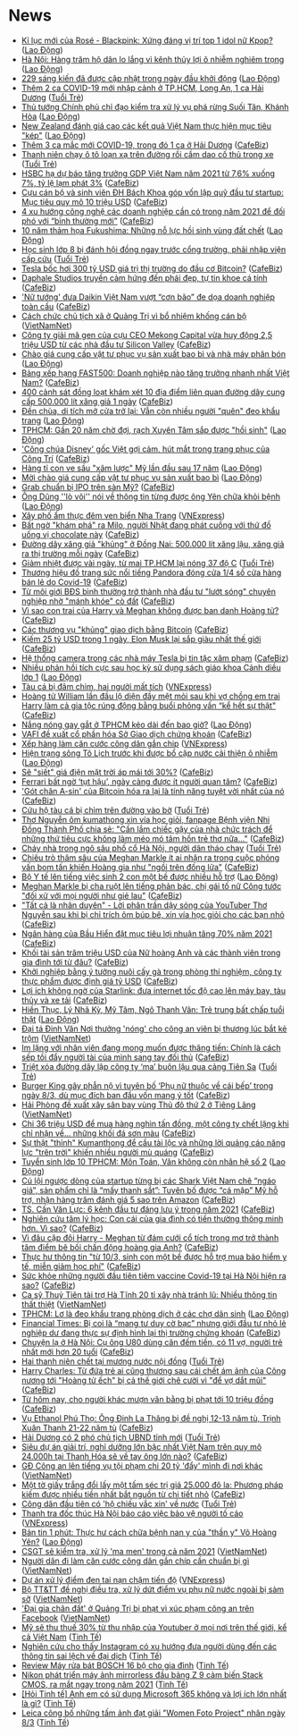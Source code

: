 # News

- [Kỉ lục mới của Rosé - Blackpink: Xứng đáng vị trí top 1 idol nữ Kpop?](https://laodong.vn/giai-tri/ki-luc-moi-cua-rose-blackpink-xung-dang-vi-tri-top-1-idol-nu-kpop-887790.ldo) ([Lao Động](https://laodong.vn))
- [Hà Nội: Hàng trăm hộ dân lo lắng vì kênh thủy lợi ô nhiễm nghiêm trọng](https://laodong.vn/ban-doc/ha-noi-hang-tram-ho-dan-lo-lang-vi-kenh-thuy-loi-o-nhiem-nghiem-trong-887709.ldo) ([Lao Động](https://laodong.vn))
- [229 sáng kiến đã được cập nhật trong ngày đầu khởi động](https://laodong.vn/cong-doan/229-sang-kien-da-duoc-cap-nhat-trong-ngay-dau-khoi-dong-887791.ldo) ([Lao Động](https://laodong.vn))
- [Thêm 2 ca COVID-19 mới nhập cảnh ở TP.HCM, Long An, 1 ca Hải Dương](https://tuoitre.vn/them-2-ca-covid-19-moi-nhap-canh-o-tp-hcm-long-an-1-ca-hai-duong-20210310180948761.htm) ([Tuổi Trẻ](https://tuoitre.vn))
- [Thủ tướng Chính phủ chỉ đạo kiểm tra xử lý vụ phá rừng Suối Tân, Khánh Hòa](https://laodong.vn/xa-hoi/thu-tuong-chinh-phu-chi-dao-kiem-tra-xu-ly-vu-pha-rung-suoi-tan-khanh-hoa-887777.ldo) ([Lao Động](https://laodong.vn))
- [New Zealand đánh giá cao các kết quả Việt Nam thực hiện mục tiêu &quot;kép&quot;](https://laodong.vn/thoi-su/new-zealand-danh-gia-cao-cac-ket-qua-viet-nam-thuc-hien-muc-tieu-kep-887753.ldo) ([Lao Động](https://laodong.vn))
- [Thêm 3 ca mắc mới COVID-19, trong đó 1 ca ở Hải Dương](https://cafebiz.vn/them-3-ca-mac-moi-covid-19-trong-do-1-ca-o-hai-duong-20210310182624.chn) ([CafeBiz](https://cafebiz.vn))
- [Thanh niên chạy ô tô loạn xạ trên đường rồi cầm dao cố thủ trong xe](https://tuoitre.vn/thanh-nien-chay-o-to-loan-xa-tren-duong-roi-cam-dao-co-thu-trong-xe-20210310165836179.htm) ([Tuổi Trẻ](https://tuoitre.vn))
- [HSBC hạ dự báo tăng trưởng GDP Việt Nam năm 2021 từ 7,6% xuống 7%, tỷ lệ lạm phát 3%](https://cafebiz.vn/hsbc-ha-du-bao-tang-truong-gdp-viet-nam-nam-2021-tu-76-xuong-7-ty-le-lam-phat-3-20210310173334895.chn) ([CafeBiz](https://cafebiz.vn))
- [Cựu cán bộ và sinh viên ĐH Bách Khoa góp vốn lập quỹ đầu tư startup: Mục tiêu quy mô 10 triệu USD](https://cafebiz.vn/cuu-can-bo-va-sinh-vien-dh-bach-khoa-gop-von-lap-quy-dau-tu-startup-muc-tieu-quy-mo-10-trieu-usd-20210310172123692.chn) ([CafeBiz](https://cafebiz.vn))
- [4 xu hướng công nghệ các doanh nghiệp cần có trong năm 2021 để đối phó với “bình thường mới”](https://cafebiz.vn/4-xu-huong-cong-nghe-cac-doanh-nghiep-can-co-trong-nam-2021-de-doi-pho-voi-binh-thuong-moi-20210310153034395.chn) ([CafeBiz](https://cafebiz.vn))
- [10 năm thảm họa Fukushima: Những nỗ lực hồi sinh vùng đất chết](https://laodong.vn/the-gioi/10-nam-tham-hoa-fukushima-nhung-no-luc-hoi-sinh-vung-dat-chet-887650.ldo) ([Lao Động](https://laodong.vn))
- [Học sinh lớp 8 bị đánh hội đồng ngay trước cổng trường, phải nhập viện cấp cứu](https://tuoitre.vn/hoc-sinh-lop-8-bi-danh-hoi-dong-ngay-truoc-cong-truong-phai-nhap-vien-cap-cuu-20210310165703.htm) ([Tuổi Trẻ](https://tuoitre.vn))
- [Tesla bốc hơi 300 tỷ USD giá trị thị trường do đầu cơ Bitcoin?](https://cafebiz.vn/tesla-boc-hoi-300-ty-usd-gia-tri-thi-truong-do-dau-co-bitcoin-2021031016124422.chn) ([CafeBiz](https://cafebiz.vn))
- [Daphale Studios truyền cảm hứng đến phái đẹp, tự tin khoe cá tính](https://cafebiz.vn/daphale-studios-truyen-cam-hung-den-phai-dep-tu-tin-khoe-ca-tinh-20210310155526117.chn) ([CafeBiz](https://cafebiz.vn))
- ['Nữ tướng' đưa Daikin Việt Nam vượt “cơn bão” đe dọa doanh nghiệp toàn cầu](https://cafebiz.vn/nu-tuong-dua-daikin-viet-nam-vuot-con-bao-de-doa-doanh-nghiep-toan-cau-2021031015190748.chn) ([CafeBiz](https://cafebiz.vn))
- [Cách chức chủ tịch xã ở Quảng Trị vì bổ nhiệm khống cán bộ](http://vietnamnet.vn/vn/thoi-su/chong-tham-nhung/cach-chuc-chu-tich-xa-o-quang-tri-vi-bo-nhiem-khong-can-bo-718667.html) ([VietNamNet](https://vietnamnet.vn))
- [Công ty giải mã gen của cựu CEO Mekong Capital vừa huy động 2,5 triệu USD từ các nhà đầu tư Silicon Valley](https://cafebiz.vn/cong-ty-giai-ma-gen-cua-cuu-ceo-mekong-capital-vua-huy-dong-25-trieu-usd-tu-cac-nha-dau-tu-silicon-valley-20210310171815035.chn) ([CafeBiz](https://cafebiz.vn))
- [Chào giá cung cấp vật tư phục vụ sản xuất bao bì và nhà máy phân bón](https://laodong.vn/thong-tin-doanh-nghiep/chao-gia-cung-cap-vat-tu-phuc-vu-san-xuat-bao-bi-va-nha-may-phan-bon-887728.ldo) ([Lao Động](https://laodong.vn))
- [Bảng xếp hạng FAST500: Doanh nghiệp nào tăng trưởng nhanh nhất Việt Nam?](https://cafebiz.vn/bang-xep-hang-fast500-doanh-nghiep-nao-tang-truong-nhanh-nhat-viet-nam-20210310141638997.chn) ([CafeBiz](https://cafebiz.vn))
- [400 cảnh sát đồng loạt khám xét 10 địa điểm liên quan đường dây cung cấp 500.000 lít xăng giả 1 ngày](https://cafebiz.vn/400-canh-sat-dong-loat-kham-xet-10-dia-diem-lien-quan-duong-day-cung-cap-500000-lit-xang-gia-1-ngay-20210310170241034.chn) ([CafeBiz](https://cafebiz.vn))
- [Đền chùa, di tích mở cửa trở lại: Vẫn còn nhiều người &quot;quên&quot; đeo khẩu trang](https://laodong.vn/photo/den-chua-di-tich-mo-cua-tro-lai-van-con-nhieu-nguoi-quen-deo-khau-trang-887676.ldo) ([Lao Động](https://laodong.vn))
- [TPHCM: Gần 20 năm chờ đợi, rạch Xuyên Tâm sắp được &quot;hồi sinh&quot;](https://laodong.vn/ban-doc/tphcm-gan-20-nam-cho-doi-rach-xuyen-tam-sap-duoc-hoi-sinh-887717.ldo) ([Lao Động](https://laodong.vn))
- ['Công chúa Disney' gốc Việt gợi cảm, hút mắt trong trang phục của Công Trí](https://cafebiz.vn/cong-chua-disney-goc-viet-goi-cam-hut-mat-trong-trang-phuc-cua-cong-tri-20210310164853374.chn) ([CafeBiz](https://cafebiz.vn))
- [Hàng tỉ con ve sầu &quot;xâm lược&quot; Mỹ lần đầu sau 17 năm](https://laodong.vn/the-gioi/hang-ti-con-ve-sau-xam-luoc-my-lan-dau-sau-17-nam-887711.ldo) ([Lao Động](https://laodong.vn))
- [Mời chào giá cung cấp vật tư phục vụ sản xuất bao bì](https://laodong.vn/thong-tin-doanh-nghiep/moi-chao-gia-cung-cap-vat-tu-phuc-vu-san-xuat-bao-bi-887727.ldo) ([Lao Động](https://laodong.vn))
- [Grab chuẩn bị IPO trên sàn Mỹ?](https://cafebiz.vn/grab-chuan-bi-ipo-tren-san-my-2021031016395754.chn) ([CafeBiz](https://cafebiz.vn))
- [Ông Dũng ''lò vôi'' nói về thông tin từng được ông Yên chữa khỏi bệnh](https://laodong.vn/xa-hoi/ong-dung-lo-voi-noi-ve-thong-tin-tung-duoc-ong-yen-chua-khoi-benh-887590.ldo) ([Lao Động](https://laodong.vn))
- [Xây phố ẩm thực đêm ven biển Nha Trang](https://vnexpress.net/xay-pho-am-thuc-dem-ven-bien-nha-trang-4246335.html) ([VNExpress](https://vnexpress.net))
- [Bất ngờ "khám phá" ra Milo, người Nhật đang phát cuồng với thứ đồ uống vị chocolate này](https://cafebiz.vn/bat-ngo-kham-pha-ra-milo-nguoi-nhat-dang-phat-cuong-voi-thu-do-uong-vi-chocolate-nay-20210310161823181.chn) ([CafeBiz](https://cafebiz.vn))
- [Đường dây xăng giả "khủng" ở Đồng Nai: 500.000 lít xăng lậu, xăng giả ra thị trường mỗi ngày](https://cafebiz.vn/duong-day-xang-gia-khung-o-dong-nai-500000-lit-xang-lau-xang-gia-ra-thi-truong-moi-ngay-2021031016170205.chn) ([CafeBiz](https://cafebiz.vn))
- [Giảm nhiệt được vài ngày, từ mai TP.HCM lại nóng 37 độ C](https://tuoitre.vn/giam-nhiet-duoc-vai-ngay-tu-mai-tphcm-lai-nong-37-do-c-20210310155732356.htm) ([Tuổi Trẻ](https://tuoitre.vn))
- [Thương hiệu đồ trang sức nổi tiếng Pandora đóng cửa 1/4 số cửa hàng bán lẻ do Covid-19](https://cafebiz.vn/thuong-hieu-do-trang-suc-noi-tieng-pandora-dong-cua-1-4-so-cua-hang-ban-le-do-covid-19-20210310160915038.chn) ([CafeBiz](https://cafebiz.vn))
- [Từ môi giới BĐS bình thường trở thành nhà đầu tư "lướt sóng" chuyên nghiệp nhờ "mánh khóe" cò đất](https://cafebiz.vn/tu-moi-gioi-bds-binh-thuong-tro-thanh-nha-dau-tu-luot-song-chuyen-nghiep-nho-manh-khoe-co-dat-20210310161032521.chn) ([CafeBiz](https://cafebiz.vn))
- [Vì sao con trai của Harry và Meghan không được ban danh Hoàng tử?](https://cafebiz.vn/vi-sao-con-trai-cua-harry-va-meghan-khong-duoc-ban-danh-hoang-tu-20210310145756023.chn) ([CafeBiz](https://cafebiz.vn))
- [Các thương vụ "khủng" giao dịch bằng Bitcoin](https://cafebiz.vn/cac-thuong-vu-khung-giao-dich-bang-bitcoin-20210310160334411.chn) ([CafeBiz](https://cafebiz.vn))
- [Kiếm 25 tỷ USD trong 1 ngày, Elon Musk lại sắp giàu nhất thế giới](https://cafebiz.vn/kiem-25-ty-usd-trong-1-ngay-elon-musk-lai-sap-giau-nhat-the-gioi-20210310160621001.chn) ([CafeBiz](https://cafebiz.vn))
- [Hệ thống camera trong các nhà máy Tesla bị tin tặc xâm phạm](https://cafebiz.vn/he-thong-camera-trong-cac-nha-may-tesla-bi-tin-tac-xam-pham-20210310134753292.chn) ([CafeBiz](https://cafebiz.vn))
- [Nhiều phản hồi tích cực sau học kỳ sử dụng sách giáo khoa Cánh diều lớp 1](https://laodong.vn/video/nhieu-phan-hoi-tich-cuc-sau-hoc-ky-su-dung-sach-giao-khoa-canh-dieu-lop-1-887351.ldo) ([Lao Động](https://laodong.vn))
- [Tàu cá bị đâm chìm, hai người mất tích](https://vnexpress.net/tau-ca-bi-dam-chim-hai-nguoi-mat-tich-4246465.html) ([VNExpress](https://vnexpress.net))
- [Hoàng tử William lần đầu lộ diện đầy mệt mỏi sau khi vợ chồng em trai Harry làm cả gia tộc rúng động bằng buổi phỏng vấn “kể hết sự thật"](https://cafebiz.vn/hoang-tu-william-lan-dau-lo-dien-day-met-moi-sau-khi-vo-chong-em-trai-harry-lam-ca-gia-toc-rung-dong-bang-buoi-phong-van-ke-het-su-that-20210310155822656.chn) ([CafeBiz](https://cafebiz.vn))
- [Nắng nóng gay gắt ở TPHCM kéo dài đến bao giờ?](https://laodong.vn/moi-truong/nang-nong-gay-gat-o-tphcm-keo-dai-den-bao-gio-887670.ldo) ([Lao Động](https://laodong.vn))
- [VAFI đề xuất cổ phần hóa Sở Giao dịch chứng khoán](https://cafebiz.vn/vafi-de-xuat-co-phan-hoa-so-giao-dich-chung-khoan-2021031015534163.chn) ([CafeBiz](https://cafebiz.vn))
- [Xếp hàng làm căn cước công dân gắn chip](https://vnexpress.net/xep-hang-lam-can-cuoc-cong-dan-gan-chip-4246328.html) ([VNExpress](https://vnexpress.net))
- [Hiện trạng sông Tô Lịch trước khi được bổ cập nước cải thiện ô nhiễm](https://laodong.vn/photo/hien-trang-song-to-lich-truoc-khi-duoc-bo-cap-nuoc-cai-thien-o-nhiem-887657.ldo) ([Lao Động](https://laodong.vn))
- [Sẽ "siết" giá điện mặt trời áp mái tới 30%?](https://cafebiz.vn/se-siet-gia-dien-mat-troi-ap-mai-toi-30-20210310154035959.chn) ([CafeBiz](https://cafebiz.vn))
- [Ferrari bất ngờ ‘tụt hậu’, ngày càng được ít người quan tâm?](https://cafebiz.vn/ferrari-bat-ngo-tut-hau-ngay-cang-duoc-it-nguoi-quan-tam-20210310135920521.chn) ([CafeBiz](https://cafebiz.vn))
- ['Gót chân A-sin' của Bitcoin hóa ra lại là tính năng tuyệt vời nhất của nó](https://cafebiz.vn/got-chan-a-sin-cua-bitcoin-hoa-ra-lai-la-tinh-nang-tuyet-voi-nhat-cua-no-20210310151714105.chn) ([CafeBiz](https://cafebiz.vn))
- [Cứu hộ tàu cá bị chìm trên đường vào bờ](https://tuoitre.vn/cuu-ho-tau-ca-bi-chim-tren-duong-vao-bo-20210310131232875.htm) ([Tuổi Trẻ](https://tuoitre.vn))
- [Thơ Nguyễn ôm kumathong xin vía học giỏi, fanpage Bệnh viện Nhi Đồng Thành Phố chia sẻ: "Cần lắm chiếc gậy của nhà chức trách để những thứ tiêu cực không làm méo mó tâm hồn trẻ thơ nữa..."](https://cafebiz.vn/tho-nguyen-om-kumathong-xin-via-hoc-gioi-fanpage-benh-vien-nhi-dong-thanh-pho-chia-se-can-lam-chiec-gay-cua-nha-chuc-trach-de-nhung-thu-tieu-cuc-khong-lam-meo-mo-tam-hon-tre-tho-nua-20210310152647369.chn) ([CafeBiz](https://cafebiz.vn))
- [Cháy nhà trong ngõ sâu phố cổ Hà Nội, người dân tháo chạy](https://tuoitre.vn/chay-nha-trong-ngo-sau-pho-co-ha-noi-nguoi-dan-thao-chay-20210310143232895.htm) ([Tuổi Trẻ](https://tuoitre.vn))
- [Chiêu trò thâm sâu của Meghan Markle ít ai nhận ra trong cuộc phỏng vấn bom tấn khiến Hoàng gia như "ngồi trên đống lửa"](https://cafebiz.vn/chieu-tro-tham-sau-cua-meghan-markle-it-ai-nhan-ra-trong-cuoc-phong-van-bom-tan-khien-hoang-gia-nhu-ngoi-tren-dong-lua-20210310151735653.chn) ([CafeBiz](https://cafebiz.vn))
- [Bộ Y tế lên tiếng việc sinh 2 con một bề được nhiều hỗ trợ](https://laodong.vn/xa-hoi/bo-y-te-len-tieng-viec-sinh-2-con-mot-be-duoc-nhieu-ho-tro-887675.ldo) ([Lao Động](https://laodong.vn))
- [Meghan Markle bị cha ruột lên tiếng phản bác, chị gái tố nữ Công tước "đối xử với mọi người như giẻ lau"](https://cafebiz.vn/meghan-markle-bi-cha-ruot-len-tieng-phan-bac-chi-gai-to-nu-cong-tuoc-doi-xu-voi-moi-nguoi-nhu-gie-lau-2021031015112739.chn) ([CafeBiz](https://cafebiz.vn))
- ["Tất cả là nhân duyên" - Lời phân trần dậy sóng của YouTuber Thơ Nguyễn sau khi bị chỉ trích ôm búp bê, xin vía học giỏi cho các bạn nhỏ](https://cafebiz.vn/tat-ca-la-nhan-duyen-loi-phan-tran-day-song-cua-youtuber-tho-nguyen-sau-khi-bi-chi-trich-om-bup-be-xin-via-hoc-gioi-cho-cac-ban-nho-20210310150719742.chn) ([CafeBiz](https://cafebiz.vn))
- [Ngân hàng của Bầu Hiển đặt mục tiêu lợi nhuận tăng 70% năm 2021](https://cafebiz.vn/ngan-hang-cua-bau-hien-dat-muc-tieu-loi-nhuan-tang-70-nam-2021-20210310150441989.chn) ([CafeBiz](https://cafebiz.vn))
- [Khối tài sản trăm triệu USD của Nữ hoàng Anh và các thành viên trong gia đình tới từ đâu?](https://cafebiz.vn/khoi-tai-san-tram-trieu-usd-cua-nu-hoang-anh-va-cac-thanh-vien-trong-gia-dinh-toi-tu-dau-20210310150234264.chn) ([CafeBiz](https://cafebiz.vn))
- [Khởi nghiệp bằng ý tưởng nuôi cấy gà trong phòng thí nghiệm, công ty thực phẩm được định giá tỷ USD](https://cafebiz.vn/khoi-nghiep-bang-y-tuong-nuoi-cay-ga-trong-phong-thi-nghiem-cong-ty-thuc-pham-duoc-dinh-gia-ty-usd-2021031013422764.chn) ([CafeBiz](https://cafebiz.vn))
- [Lợi ích không ngờ của Starlink: đưa internet tốc độ cao lên máy bay, tàu thủy và xe tải](https://cafebiz.vn/loi-ich-khong-ngo-cua-starlink-dua-internet-toc-do-cao-len-may-bay-tau-thuy-va-xe-tai-20210310134608417.chn) ([CafeBiz](https://cafebiz.vn))
- [Hiền Thục, Lý Nhã Kỳ, Mỹ Tâm, Ngô Thanh Vân: Trẻ trung bất chấp tuổi thật](https://laodong.vn/photo/hien-thuc-ly-nha-ky-my-tam-ngo-thanh-van-tre-trung-bat-chap-tuoi-that-887606.ldo) ([Lao Động](https://laodong.vn))
- [Đại tá Đinh Văn Nơi thưởng 'nóng' cho công an viên bị thương lúc bắt kẻ trộm](http://vietnamnet.vn/vn/thoi-su/dai-ta-dinh-van-noi-thuong-nong-cho-cong-an-vien-bi-thuong-luc-bat-ke-trom-718613.html) ([VietNamNet](https://vietnamnet.vn))
- [Im lặng với nhân viên đang mong muốn được thăng tiến: Chính là cách sếp tồi đẩy người tài của mình sang tay đối thủ](https://cafebiz.vn/im-lang-voi-nhan-vien-dang-mong-muon-duoc-thang-tien-chinh-la-cach-sep-toi-day-nguoi-tai-cua-minh-sang-tay-doi-thu-2021030819205017.chn) ([CafeBiz](https://cafebiz.vn))
- [Triệt xóa đường dây lập công ty ‘ma’ buôn lậu qua cảng Tiên Sa](https://tuoitre.vn/triet-xoa-duong-day-lap-cong-ty-ma-buon-lau-qua-cang-tien-sa-20210310140642782.htm) ([Tuổi Trẻ](https://tuoitre.vn))
- [Burger King gây phẫn nộ vì tuyên bố ‘Phụ nữ thuộc về cái bếp’ trong ngày 8/3, dù mục đích ban đầu vốn mang ý tốt](https://cafebiz.vn/burger-king-gay-phan-no-khap-mang-xa-hoi-vi-tuyen-bo-phu-nu-thuoc-ve-cai-bep-trong-ngay-8-3-20210310103609797.chn) ([CafeBiz](https://cafebiz.vn))
- [Hải Phòng đề xuất xây sân bay vùng Thủ đô thứ 2 ở Tiêng Lãng](http://vietnamnet.vn/vn/thoi-su/an-toan-giao-thong/hai-phong-de-xuat-xay-san-bay-vung-thu-do-thu-2-o-tieng-lang-718619.html) ([VietNamNet](https://vietnamnet.vn))
- [Chi 36 triệu USD để mua hàng nghìn tấn đồng, một công ty chết lặng khi chỉ nhận về… những khối đá sơn màu](https://cafebiz.vn/chi-36-trieu-usd-de-mua-hang-nghin-tan-dong-mot-cong-ty-chet-lang-khi-chi-nhan-ve-nhung-khoi-da-son-mau-20210310135228069.chn) ([CafeBiz](https://cafebiz.vn))
- [Sự thật "thỉnh" Kumanthong để cầu tài lộc và những lời quảng cáo năng lực "trên trời" khiến nhiều người mù quáng](https://cafebiz.vn/su-that-thinh-kumanthong-de-cau-tai-loc-va-nhung-loi-quang-cao-nang-luc-tren-troi-khien-nhieu-nguoi-mu-quang-20210310142805225.chn) ([CafeBiz](https://cafebiz.vn))
- [Tuyển sinh lớp 10 TPHCM: Môn Toán, Văn không còn nhân hệ số 2](https://laodong.vn/giao-duc/tuyen-sinh-lop-10-tphcm-mon-toan-van-khong-con-nhan-he-so-2-887640.ldo) ([Lao Động](https://laodong.vn))
- [Cú lội ngược dòng của startup từng bị các Shark Việt Nam chê “ngáo giá”, sản phẩm chỉ là “mấy thanh sắt”: Tuyên bố được “cá mập” Mỹ hỗ trợ, nhận hàng trăm đánh giá 5 sao trên Amazon](https://cafebiz.vn/cu-loi-nguoc-dong-cua-startup-tung-bi-cac-shark-viet-nam-che-ngao-gia-san-pham-chi-la-may-thanh-sat-tuyen-bo-duoc-ca-map-my-ho-tro-nhan-hang-tram-danh-gia-5-sao-tren-amazon-20210310141036441.chn) ([CafeBiz](https://cafebiz.vn))
- [TS. Cấn Văn Lực: 6 kênh đầu tư đáng lưu ý trong năm 2021](https://cafebiz.vn/ts-can-van-luc-6-kenh-dau-tu-dang-luu-y-trong-nam-2021-2021031014183878.chn) ([CafeBiz](https://cafebiz.vn))
- [Nghiên cứu tâm lý học: Con cái của gia đình có tiền thường thông minh hơn. Vì sao?](https://cafebiz.vn/nghien-cuu-tam-ly-hoc-con-cai-cua-gia-dinh-co-tien-thuong-thong-minh-hon-vi-sao-20210309171930159.chn) ([CafeBiz](https://cafebiz.vn))
- [Vì đâu cặp đôi Harry - Meghan từ đám cưới cổ tích trong mơ trở thành tâm điểm bê bối chấn động hoàng gia Anh?](https://cafebiz.vn/vi-dau-cap-doi-harry-meghan-tu-dam-cuoi-co-tich-trong-mo-tro-thanh-tam-diem-be-boi-chan-dong-hoang-gia-anh-20210310115721441.chn) ([CafeBiz](https://cafebiz.vn))
- [Thực hư thông tin "từ 10/3, sinh con một bề được hỗ trợ mua bảo hiểm y tế, miễn giảm học phí"](https://cafebiz.vn/thuc-hu-thong-tin-tu-10-3-sinh-con-mot-be-duoc-ho-tro-mua-bao-hiem-y-te-mien-giam-hoc-phi-20210310141034827.chn) ([CafeBiz](https://cafebiz.vn))
- [Sức khỏe những người đầu tiên tiêm vaccine Covid-19 tại Hà Nội hiện ra sao?](https://cafebiz.vn/suc-khoe-nhung-nguoi-dau-tien-tiem-vaccine-covid-19-tai-ha-noi-hien-ra-sao-20210310140911979.chn) ([CafeBiz](https://cafebiz.vn))
- [Ca sỹ Thuỷ Tiên tài trợ Hà Tĩnh 20 tỉ xây nhà tránh lũ: Nhiều thông tin thất thiệt](http://vietnamnet.vn/vn/thoi-su/ca-sy-thuy-tien-tai-tro-ha-tinh-20-ti-xay-nha-tranh-lu-nhieu-thong-tin-that-thiet-718592.html) ([VietNamNet](https://vietnamnet.vn))
- [TPHCM: Lơ là đeo khẩu trang phòng dịch ở các chợ dân sinh](https://laodong.vn/photo/tphcm-lo-la-deo-khau-trang-phong-dich-o-cac-cho-dan-sinh-887629.ldo) ([Lao Động](https://laodong.vn))
- [Financial Times: Bị coi là “mang tư duy cờ bạc” nhưng giới đầu tư nhỏ lẻ nghiệp dư đang thực sự định hình lại thị trường chứng khoán](https://cafebiz.vn/financial-times-bi-coi-la-mang-tu-duy-co-bac-nhung-gioi-dau-tu-nho-le-nghiep-du-dang-thuc-su-dinh-hinh-lai-thi-truong-chung-khoan-20210310134022205.chn) ([CafeBiz](https://cafebiz.vn))
- [Chuyện lạ ở Hà Nội: Cụ ông U80 dùng cân đếm tiền, có 11 vợ, người trẻ nhất mới hơn 20 tuổi](https://cafebiz.vn/chuyen-la-o-ha-noi-cu-ong-u80-dung-can-dem-tien-co-11-vo-nguoi-tre-nhat-moi-hon-20-tuoi-20210310135616666.chn) ([CafeBiz](https://cafebiz.vn))
- [Hai thanh niên chết tại mương nước nội đồng](https://tuoitre.vn/hai-thanh-nien-chet-tai-muong-nuoc-noi-dong-20210310130621579.htm) ([Tuổi Trẻ](https://tuoitre.vn))
- [Harry Charles: Từ đứa trẻ ai cũng thương sau cái chết ám ảnh của Công nương tới "Hoàng tử ếch" bị cả thế giới chê cười vì "để vợ dắt mũi"](https://cafebiz.vn/harry-charles-tu-dua-tre-ai-cung-thuong-sau-cai-chet-am-anh-cua-cong-nuong-toi-hoang-tu-ech-bi-ca-the-gioi-che-cuoi-vi-de-vo-dat-mui-20210310134714923.chn) ([CafeBiz](https://cafebiz.vn))
- [Từ hôm nay, cho người khác mượn văn bằng bị phạt tới 10 triệu đồng](https://cafebiz.vn/tu-hom-nay-cho-nguoi-khac-muon-van-bang-bi-phat-toi-10-trieu-dong-20210310134444279.chn) ([CafeBiz](https://cafebiz.vn))
- [Vụ Ethanol Phú Thọ: Ông Đinh La Thăng bị đề nghị 12-13 năm tù, Trịnh Xuân Thanh 21-22 năm tù](https://cafebiz.vn/vu-ethanol-phu-tho-ong-dinh-la-thang-bi-de-nghi-12-13-nam-tu-trinh-xuan-thanh-21-22-nam-tu-20210310134108283.chn) ([CafeBiz](https://cafebiz.vn))
- [Hải Dương có 2 phó chủ tịch UBND tỉnh mới](https://tuoitre.vn/hai-duong-co-2-pho-chu-tich-ubnd-tinh-moi-20210310123044797.htm) ([Tuổi Trẻ](https://tuoitre.vn))
- [Siêu dự án giải trí, nghỉ dưỡng lớn bậc nhất Việt Nam trên quy mô 24.000h tại Thanh Hóa sẽ về tay ông lớn nào?](https://cafebiz.vn/sieu-du-an-giai-tri-nghi-duong-lon-bac-nhat-viet-nam-tren-quy-mo-24000h-tai-thanh-hoa-se-ve-tay-ong-lon-nao-20210310133309383.chn) ([CafeBiz](https://cafebiz.vn))
- [GĐ Công an lên tiếng vụ tội phạm chi 20 tỷ 'đẩy' mình đi nơi khác](http://vietnamnet.vn/vn/thoi-su/gd-cong-an-len-tieng-vu-toi-pham-chi-20-ty-day-minh-di-noi-khac-718597.html) ([VietNamNet](https://vietnamnet.vn))
- [Một tờ giấy trắng đổi lấy một tấm séc trị giá 25.000 đô la: Phương pháp kiếm được nhiều tiền nhất bắt nguồn từ chi tiết nhỏ](https://cafebiz.vn/mot-to-giay-trang-doi-lay-mot-tam-sec-tri-gia-25000-do-la-phuong-phap-kiem-duoc-nhieu-tien-nhat-bat-nguon-tu-chi-tiet-nho-20210309170019628.chn) ([CafeBiz](https://cafebiz.vn))
- [Công dân đầu tiên có 'hộ chiếu vắc xin' về nước](https://tuoitre.vn/cong-dan-dau-tien-co-ho-chieu-vac-xin-ve-nuoc-20210310112346323.htm) ([Tuổi Trẻ](https://tuoitre.vn))
- [Thanh tra đốc thúc Hà Nội báo cáo việc bảo vệ người tố cáo](https://vnexpress.net/thanh-tra-doc-thuc-ha-noi-bao-cao-viec-bao-ve-nguoi-to-cao-4245111.html) ([VNExpress](https://vnexpress.net))
- [Bản tin 1 phút: Thực hư cách chữa bệnh nan y của &quot;thần y&quot; Võ Hoàng Yên?](https://laodong.vn/video/ban-tin-1-phut-thuc-hu-cach-chua-benh-nan-y-cua-than-y-vo-hoang-yen-887597.ldo) ([Lao Động](https://laodong.vn))
- [CSGT sẽ kiểm tra, xử lý 'ma men' trong cả năm 2021](http://vietnamnet.vn/vn/thoi-su/an-toan-giao-thong/csgt-se-kiem-tra-xu-ly-ma-men-trong-ca-nam-2021-718595.html) ([VietNamNet](https://vietnamnet.vn))
- [Người dân đi làm căn cước công dân gắn chíp cần chuẩn bị gì](http://vietnamnet.vn/vn/thoi-su/nguoi-dan-di-lam-can-cuoc-cong-dan-gan-chip-can-chuan-bi-gi-718560.html) ([VietNamNet](https://vietnamnet.vn))
- [Dự án xử lý điểm đen tai nạn chậm tiến độ](https://vnexpress.net/du-an-xu-ly-diem-den-tai-nan-cham-tien-do-4246214.html) ([VNExpress](https://vnexpress.net))
- [Bộ TT&TT đề nghị điều tra, xử lý dứt điểm vụ phụ nữ nước ngoài bị sàm sỡ](http://vietnamnet.vn/vn/thoi-su/bo-tt-tt-de-nghi-dieu-tra-xu-ly-dut-diem-vu-phu-nu-nuoc-ngoai-bi-sam-so-718558.html) ([VietNamNet](https://vietnamnet.vn))
- ['Đại gia chân đất' ở Quảng Trị bị phạt vì xúc phạm công an trên Facebook](http://vietnamnet.vn/vn/thoi-su/dai-gia-chan-dat-o-quang-tri-bi-phat-vi-xuc-pham-cong-an-tren-facebook-718574.html) ([VietNamNet](https://vietnamnet.vn))
- [Mỹ sẽ thu thuế 30% từ thu nhập của Youtuber ở mọi nơi trên thế giới, kể cả Việt Nam](https://tinhte.vn/thread/my-se-thu-thue-30-tu-thu-nhap-cua-youtuber-o-moi-noi-tren-the-gioi-ke-ca-viet-nam.3290859/) ([Tinh Tế](https://tinhte.vn))
- [Nghiên cứu cho thấy Instagram có xu hướng đưa người dùng đến các thông tin sai lệch về đại dịch](https://tinhte.vn/thread/nghien-cuu-cho-thay-instagram-co-xu-huong-dua-nguoi-dung-den-cac-thong-tin-sai-lech-ve-dai-dich.3290921/) ([Tinh Tế](https://tinhte.vn))
- [Review Máy rửa bát BOSCH 16 bộ cho gia đình](https://tinhte.vn/thread/review-may-rua-bat-bosch-16-bo-cho-gia-dinh.3289530/) ([Tinh Tế](https://tinhte.vn))
- [Nikon phát triển máy ảnh mirrorless đầu bảng Z 9 cảm biến Stack CMOS, ra mắt ngay trong năm 2021](https://tinhte.vn/thread/nikon-phat-trien-may-anh-mirrorless-dau-bang-z-9-cam-bien-stack-cmos-ra-mat-ngay-trong-nam-2021.3290870/) ([Tinh Tế](https://tinhte.vn))
- [[Hỏi Tinh tế] Anh em có sử dụng Microsoft 365 không và lợi ích lớn nhất là gì?](https://tinhte.vn/thread/hoi-tinh-te-anh-em-co-su-dung-microsoft-365-khong-va-loi-ich-lon-nhat-la-gi.3290847/) ([Tinh Tế](https://tinhte.vn))
- [Leica công bố những tấm ảnh đạt giải "Women Foto Project" nhân ngày 8/3](https://tinhte.vn/thread/leica-cong-bo-nhung-tam-anh-dat-giai-women-foto-project-nhan-ngay-8-3.3290003/) ([Tinh Tế](https://tinhte.vn))

